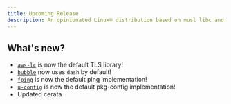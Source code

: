 ```yaml
---
title: Upcoming Release
description: An opinionated Linux® distribution based on musl libc and toybox
---
```


## What's new?
- [`aws-lc`](https://github.com/aws/aws-lc) is now the default TLS library!
- [`bubble`](https://github.com/glaucuslinux/bubble) now uses `dash` by default!
- [`fping`](https://fping.org/) is now the default ping implementation!
- [`u-config`](https://github.com/skeeto/u-config) is now the default pkg-config implementation!
- Updated cerata
